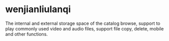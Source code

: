 # wenjianliulanqi
The internal and external storage space of the catalog browse, support to play commonly used video and audio files, support file copy, delete, mobile and other functions.
